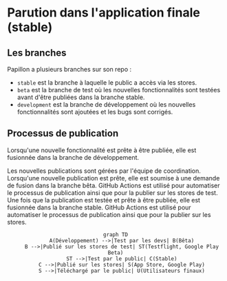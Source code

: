 # Parution dans l'application finale (stable)

## Les branches

Papillon a plusieurs branches sur son repo :

- `stable` est la branche à laquelle le public a accès via les stores.
- `beta` est la branche de test où les nouvelles fonctionnalités sont testées avant d'être publiées dans la branche stable.
- `development` est la branche de développement où les nouvelles fonctionnalités sont ajoutées et les bugs sont corrigés.

## Processus de publication

Lorsqu'une nouvelle fonctionnalité est prête à être publiée, elle est fusionnée dans la branche de développement.

Les nouvelles publications sont gérées par l'équipe de coordination. Lorsqu'une nouvelle publication est prête, elle est soumise à une demande de fusion dans la branche bêta. GitHub Actions est utilisé pour automatiser le processus de publication ainsi que pour la publier sur les stores de test. Une fois que la publication est testée et prête à être publiée, elle est fusionnée dans la branche stable. GitHub Actions est utilisé pour automatiser le processus de publication ainsi que pour la publier sur les stores.

<center>

```mermaid
graph TD
    A(Développement) -->|Test par les devs| B(Bêta)
    B -->|Publié sur les stores de test| ST(Testflight, Google Play Beta)
    ST -->|Test par le public| C(Stable)
    C -->|Publié sur les stores| S(App Store, Google Play)
    S -->|Téléchargé par le public| U(Utilisateurs finaux)
```
</center>
